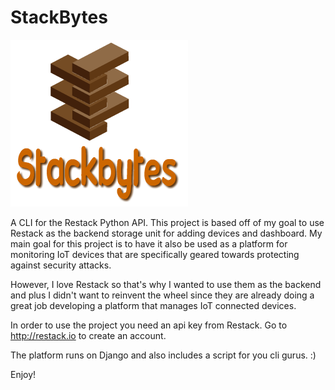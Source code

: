 # StackBytes

<img src="/Logos/logo.png">

A CLI for the Restack Python API. This project is based off of my goal to use Restack as the backend storage unit for adding devices and dashboard. My main goal for this project is to have it also be used as a platform for monitoring IoT devices that are specifically geared towards protecting against security attacks.

However, I love Restack so that's why I wanted to use them as the backend and plus I didn't want to reinvent the wheel since they are already doing a great job developing a platform that manages IoT connected devices.

In order to use the project you need an api key from Restack. Go to http://restack.io to create an account.

The platform runs on Django and also includes a script for you cli gurus. :) 

Enjoy!
